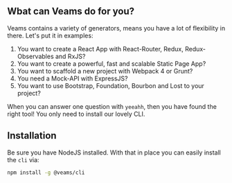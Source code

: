 ## Wbat can Veams do for you?

Veams contains a variety of generators, means you have a lot of flexibility in there. Let's put it in examples: 

1. You want to create a React App with React-Router, Redux, Redux-Observables and RxJS?
1. You want to create a powerful, fast and scalable Static Page App? 
1. You want to scaffold a new project with Webpack 4 or Grunt? 
1. You need a Mock-API with ExpressJS?
1. You want to use Bootstrap, Foundation, Bourbon and Lost to your project?

When you can answer one question with `yeeahh`, then you have found the right tool! You only need to install our lovely CLI. 

## Installation

Be sure you have NodeJS installed. With that in place you can easily install the `cli` via: 

```bash
npm install -g @veams/cli
```

[//]: # ({{> video }})
